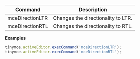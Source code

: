 
| Command         | Description                        |
| --------------- | ---------------------------------- |
| mceDirectionLTR | Changes the directionality to LTR. |
| mceDirectionRTL | Changes the directionality to RTL. |

**Examples**

```js
tinymce.activeEditor.execCommand('mceDirectionLTR');
tinymce.activeEditor.execCommand('mceDirectionRTL');
```
